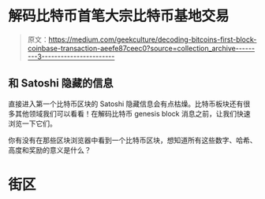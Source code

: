 # 解码比特币首笔大宗比特币基地交易

> 原文：<https://medium.com/geekculture/decoding-bitcoins-first-block-coinbase-transaction-aeefe87ceec0?source=collection_archive---------3----------------------->

## 和 Satoshi 隐藏的信息

直接进入第一个比特币区块的 Satoshi 隐藏信息会有点枯燥。比特币板块还有很多其他领域我们可以看看！在解码比特币 genesis block 消息之前，让我们快速浏览一下它们。

你有没有在那些区块浏览器中看到一个比特币区块，想知道所有这些数字、哈希、高度和奖励的意义是什么？

# 街区